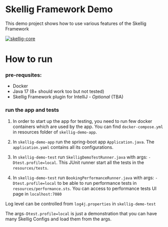 # Skellig Framework Demo
This demo project shows how to use various features of the Skellig Framework

[![skellig-core](https://img.shields.io/maven-central/v/org.skelligframework/skellig-junit-runner)](https://repo1.maven.org/maven2/org/skelligframework/)

# How to run

### pre-requsites: 
* Docker
* Java 17 (8+ should work too but not tested)
* Skellig Framework plugin for IntelliJ - _Optional_ (TBA)

### run the app and tests
1) In order to start up the app for testing, you need to run few docker containers which are used by the app. You can find `docker-compose.yml`
in resources folder of `skellig-demo-app`.

2) In `skellig-demo-app` run the spring-boot app `Application.java`. The `application.yaml` contains all its configurations.

3) In `skellig-demo-test` run `SkelligDemoTestRunner.java` with args: `-Dtest.profile=local`. This JUnit runner start all the tests in the `resources/tests`.

4) In `skellig-demo-test` run `BookingPerformanceRunner.java` with args: `-Dtest.profile=local` to be able to run performance tests in `resources/performance.sts`.
You can access to performance tests UI page in `localhost:7080`

   
Log level can be controlled from `log4j.properties` in `skellig-demo-test`

The args`-Dtest.profile=local` is just a demonstration that you can have many Skellig Configs and load them from the args.
